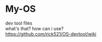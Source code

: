 # My-OS
dev tool files<br>
what's that? how can i use?<br>
https://github.com/rick521/OS-devtool/wiki

